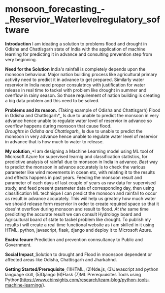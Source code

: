 # monsoon_forecasting_-_Reservior_Waterlevelregulatory_software
**Introduction**
I am ideating a solution to problems flood and drought in Odisha and Chattisgarh state of India with the application of machine learning for predicting it in advance and consulting prevention step from very beginning.

**Need for the Solution** India's rainfall is completely depends upon the monsoon behaviour. Major nation building process like agricultural primary activity need to predict it in advance to get prepared. Similarly water reservior in India need proper consulatncy with justification for water release in real time to tackel with problem like drought in summer and overflow in rainy season. So those requirement of nation building is creating a big data problem and this need to be solved.  

**Problems and its reason.**
(Taking example of Odisha and Chattisgarh)
Flood in Odisha and Chattisgarh*_ Is due to unable to predict the monsoon in very advance hence unable to regulate water level of reservior in advance so overflow happens during monsoon that cause flood.  
*Droughts in Odisha and Chattisgarh*_ Is due to unable to predict the monsoon in very advance hence unable to regulate water level of reservior in advance that is how much to water to release.

**My solution**_*I am designing a Machine Learning model using ML tool of Microsoft Azure for supervised learnig and classification statistics, for predictive analysis of rainfall due to monsoon in India in advance.
*Best* way to predict the monsoon in advance accurately is to check the various parameter like wind movements in ocean etc, with relating it to the results and effects happens in past years. Feeding the monsoon result and parameter of each days of last couple of years as raw data for supervised study, and feed present parameter data of corresponding day, then using classification ML technique I can predict the monsoon and rainfall to occur as result in advance accurately. This wiil help us greately how much water we should release form reservior in order to create required space so that it does'nt overflow during monsoon and result to flood.
*At the* same time predicting the accurate result we can consult Hydrology board and Agricultural board of state to tackel problem like drought. To publish my results i will create a real time functional website as i am skilled in it using HTML, python, javascript, flask, django and deploy it to Microsoft Azure.

**Exatra feaure** Prediction and prevention connsultancy to Public and Government.

**Social Impact**_Solution to drought and Flood in moonsoon dependent or affected areas like Odisha, Chattisgarh and Jharkahnd.

**Getting Started/Prerequisite**_(1)HTML, (2)Nde.js, (3)Javascript and python language skill, (5)Django (6)Flask (7)ML Prerequuisites Tools using Python(https://www.cbinsights.com/research/team-blog/python-tools-machine-learning/).
